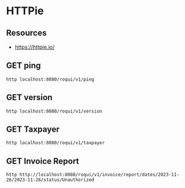 # HTTPie
## Resources
- https://httpie.io/

## GET ping
```
http localhost:8080/roqui/v1/ping
```
## GET version
```
http localhost:8080/roqui/v1/version
```
## GET Taxpayer
```
http localhost:8080/roqui/v1/taxpayer
```
## GET Invoice Report
```
http http://localhost:8080/roqui/v1/invoice/report/dates/2023-11-26/2023-11-26/status/Unauthorized
```